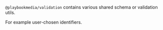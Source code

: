 `@playbookmedia/validation` contains various shared schema or validation utils.

For example user-chosen identifiers.

